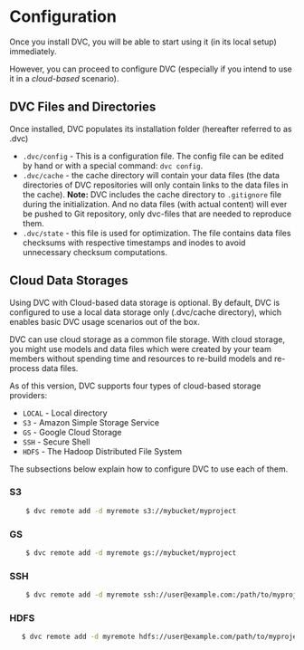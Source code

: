 # Configuration

Once you install DVC, you will be able to start using it (in its local setup)
immediately.

However, you can proceed to configure DVC (especially if you intend to use it in
a *cloud-based* scenario).


## DVC Files and Directories

Once installed, DVC populates its installation folder (hereafter referred to
as .dvc)

* `.dvc/config` - This is a configuration file.
  The config file can be edited by hand or with a special command: `dvc config`.
* `.dvc/cache` - the cache directory will contain your data files (the data
  directories of DVC repositories will only contain links to the data files
  in the cache).
  **Note:** DVC includes the cache directory to `.gitignore` file during the
  initialization. And no data files (with actual content) will ever be pushed to
  Git repository, only dvc-files that are needed to reproduce them.
* `.dvc/state` - this file is used for optimization. The file contains data
  files checksums with respective timestamps and inodes to avoid unnecessary
  checksum computations.


## Cloud Data Storages

Using DVC with Cloud-based data storage is optional. By default, DVC is
configured to use a local data storage only (.dvc/cache directory), which
enables basic DVC usage scenarios out of the box.

DVC can use cloud storage as a common file storage.
With cloud storage, you might use models and data files which were created by
your team members without spending time and resources to re-build models and
re-process data files.

As of this version, DVC supports four types of cloud-based storage providers:

* `LOCAL` - Local directory
* `S3` - Amazon Simple Storage Service
* `GS` - Google Cloud Storage
* `SSH` - Secure Shell
* `HDFS` - The Hadoop Distributed File System

The subsections below explain how to configure DVC to use each of them.


### S3

```sh
    $ dvc remote add -d myremote s3://mybucket/myproject
```

### GS

```sh
    $ dvc remote add -d myremote gs://mybucket/myproject
```

### SSH

```sh
    $ dvc remote add -d myremote ssh://user@example.com:/path/to/myproject
```

### HDFS

```sh
   $ dvc remote add -d myremote hdfs://user@example.com/path/to/myproject
```
